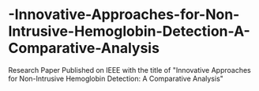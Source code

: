 # -Innovative-Approaches-for-Non-Intrusive-Hemoglobin-Detection-A-Comparative-Analysis
Research Paper Published on IEEE with the title of "Innovative Approaches for Non-Intrusive Hemoglobin Detection: A Comparative Analysis"
